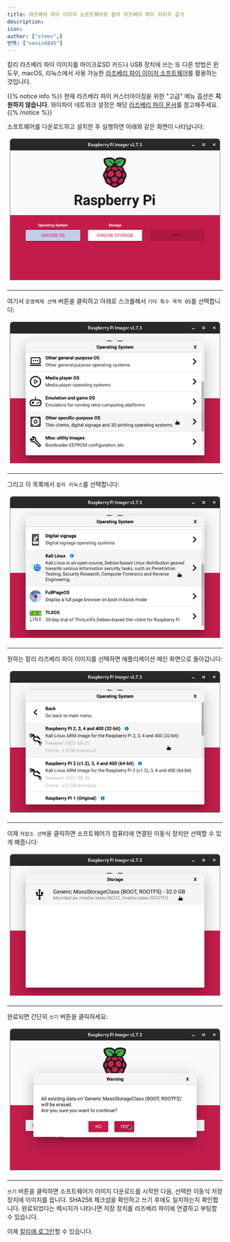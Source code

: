 ```yaml
---
title: 라즈베리 파이 이미저 소프트웨어로 칼리 라즈베리 파이 이미지 굽기
description:
icon:
author: ["steev",]
번역: ["xenix4845"]
---
```


칼리 라즈베리 파이 이미지를 마이크로SD 카드나 USB 장치에 쓰는 또 다른 방법은 윈도우, macOS, 리눅스에서 사용 가능한 [라즈베리 파이 이미저 소프트웨어](https://raspberrypi.com/software/)를 활용하는 것입니다.

{{% notice info %}}
현재 라즈베리 파이 커스터마이징을 위한 "고급" 메뉴 옵션은 **지원하지 않습니다**. 와이파이 네트워크 설정은 해당 [라즈베리 파이 문서](/docs/arm/)를 참고해주세요.
{{% /notice %}}

소프트웨어를 다운로드하고 설치한 후 실행하면 아래와 같은 화면이 나타납니다:

![](images/rpi-imager-main.png)

- - -

여기서 `운영체제 선택` 버튼을 클릭하고 아래로 스크롤해서 `기타 특수 목적 OS`를 선택합니다:

![](images/rpi-imager-choose-os.png)

- - -

그리고 이 목록에서 `칼리 리눅스`를 선택합니다:

![](images/rpi-imager-choose-os-other-specific.png)

- - -

원하는 칼리 라즈베리 파이 이미지를 선택하면 애플리케이션 메인 화면으로 돌아갑니다:

![](images/rpi-imager-choose-kali.png)

- - -

이제 `저장소 선택`을 클릭하면 소프트웨어가 컴퓨터에 연결된 이동식 장치만 선택할 수 있게 해줍니다:

![](images/rpi-imager-choose-storage.png)

- - -

완료되면 간단히 `쓰기` 버튼을 클릭하세요:

![](images/rpi-imager-write.png)

- - -

`쓰기` 버튼을 클릭하면 소프트웨어가 이미지 다운로드를 시작한 다음, 선택한 이동식 저장 장치에 이미지를 씁니다. SHA256 체크섬을 확인하고 쓰기 후에도 일치하는지 확인합니다. 완료되었다는 메시지가 나타나면 저장 장치를 라즈베리 파이에 연결하고 부팅할 수 있습니다.

이제 [칼리에 로그인](/docs/introduction/default-credentials/)할 수 있습니다.

